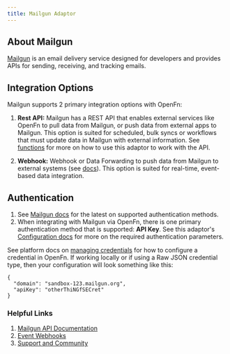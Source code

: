 ```yaml
---
title: Mailgun Adaptor
---
```


## About Mailgun

[Mailgun](https://www.mailgun.com/) is an email delivery service designed for developers and provides APIs for sending, receiving, and tracking emails.

## Integration Options

Mailgun supports 2 primary integration options with OpenFn:

1. **Rest API:** Mailgun has a REST API that enables external services like OpenFn to pull data from Mailgun, or push data from external apps to Mailgun. This option is suited for scheduled, bulk syncs or workflows that must update data in Mailgun with external information. See [functions](/adaptors/packages/mailgun-docs) for more on how to use this adaptor to work with the API.

2. **Webhook:** Webhook or Data Forwarding to push data from Mailgun to external systems (see [docs](https://documentation.mailgun.com/docs/mailgun/user-manual/tracking-messages/#webhooks)). This option is suited for real-time, event-based data integration.

## Authentication

1. See [Mailgun docs](https://developers.google.com/gmail/api/auth/scopes) for the latest on supported authentication methods.
2. When integrating with Mailgun via OpenFn, there is one primary authentication method that is supported: **API Key**. See this adaptor's [Configuration docs](/adaptors/packages/mailgun-configuration-schema) for more on the required authentication parameters.

See platform docs on [managing credentials](/documentation/manage-projects/manage-credentials) for how to configure a credential in OpenFn. If working locally or if using a Raw JSON credential type, then your configuration will look something like this:

```
{
  "domain": "sandbox-123.mailgun.org",
  "apiKey": "otherThiNGfSECret"
}
```

### Helpful Links

1. [Mailgun API Documentation](https://documentation.mailgun.com/)
2. [Event Webhooks](https://documentation.mailgun.com/en/latest/api-events.html#event-webhooks)
3. [Support and Community](https://help.mailgun.com/)



